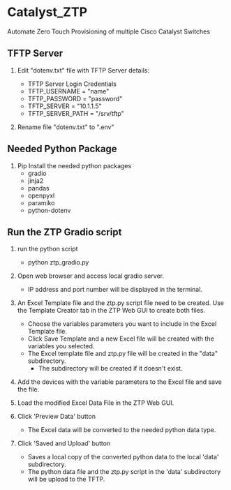 # Catalyst_ZTP
Automate Zero Touch Provisioning of multiple Cisco Catalyst Switches

## TFTP Server 
1. Edit "dotenv.txt" file with TFTP Server details:
    * TFTP Server Login Credentials
    * TFTP_USERNAME = "name"
    * TFTP_PASSWORD = "password"
    * TFTP_SERVER = "10.1.1.5"
    * TFTP_SERVER_PATH = "/srv/tftp"

2.  Rename file "dotenv.txt" to ".env"

## Needed Python Package
1.  Pip Install the needed python packages
    * gradio
    * jinja2
    * pandas
    * openpyxl
    * paramiko
    * python-dotenv

## Run the ZTP Gradio script
1. run the python script
    * python ztp_gradio.py

2.  Open web browser and access local gradio server. 
    * IP address and port number will be displayed in the terminal. 

3.  An Excel Template file and the ztp.py script file need to be created.  Use the Template Creator tab in the ZTP Web GUI to create both files.
    * Choose the variables parameters you want to include in the Excel Template file.
    * Click Save Template and a new Excel file will be created with the variables you selected. 
    * The Excel template file and ztp.py file will be created in the "data" subdirectory.  
        * The subdirectory will be created if it doesn't exist.

4.  Add the devices with the variable parameters to the Excel file and save the file.
   
5.  Load the modified Excel Data File in the ZTP Web GUI.
   
6.  Click 'Preview Data' button
    * The Excel data will be converted to the needed python data type.

7.  Click 'Saved and Upload' button
    * Saves a local copy of the converted python data to the local 'data' subdirectory.
    * The python data file and the ztp.py script in the 'data' subdirectory will be upload to the TFTP.
    
